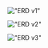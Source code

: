 !["ERD v1"](https://github.com/sjoliver/marketplace-midterm-project/blob/master/planning/images/ERD-v1.png?raw=true)

!["ERD v2"](https://github.com/sjoliver/marketplace-midterm-project/blob/master/planning/images/ERD-v2.png?raw=true)

!["ERD v3"](https://github.com/sjoliver/marketplace-midterm-project/blob/master/planning/images/ERD-v3.png)
